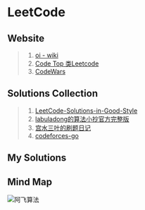 # LeetCode

## Website

> 1. [oi - wiki](https://oi-wiki.org/)
> 2. [Code Top 类Leetcode](https://codetop.cc/home)
> 3. [CodeWars](https://www.codewars.com/dashboard)

## Solutions Collection

> 1. [LeetCode-Solutions-in-Good-Style](https://github.com/liweiwei1419/LeetCode-Solutions-in-Good-Style)
> 2. [labuladong的算法小抄官方完整版](labuladong的算法小抄官方完整版.pdf)
> 3. [宫水三叶的刷题日记](https://github.com/SharingSource/LogicStack-LeetCode)
> 4. [codeforces-go](https://github.com/EndlessCheng/codeforces-go)

## My Solutions



## Mind Map

![阿飞算法](MyzuIE-阿飞算法.png)


